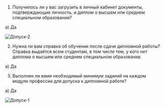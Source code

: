 1. Получилось ли у вас загрузить в личный кабинет документы, подтверждающие личность, и диплом о высшем или среднем специальном образовании?

а) Да

![Допуск-2](https://github.com/andykucherenko/-/assets/122628604/67654ca5-b113-48b2-9f80-613756a946e0)



2. Нужна ли вам справка об обучении после сдачи дипломной работы? Справка выдаётся всем студентам, в том числе тем, у кого нет диплома о высшем или среднем специальном образовании.

   
а) Да



3. Выполнен ли вами необходимый минимум заданий на каждом модуле профессии для допуска к дипломной работе?
   
а) Да


![Допуск-1](https://github.com/andykucherenko/-/assets/122628604/429f5610-a539-4f74-b9a3-703e7ba16cab)
